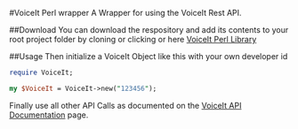 #VoiceIt Perl wrapper
A Wrapper for using the VoiceIt Rest API.

##Download
You can download the respository and add its contents to your root project folder by cloning or clicking or here [VoiceIt Perl Library](https://github.com/voiceittech/voiceit-perl/archive/master.zip)

##Usage
Then initialize a VoiceIt Object like this with your own developer id
```perl
require VoiceIt;

my $VoiceIt = VoiceIt->new("123456");
```
Finally use all other API Calls as documented on the [VoiceIt API Documentation](https://siv.voiceprintportal.com/getstarted.jsp#apidocs) page.
